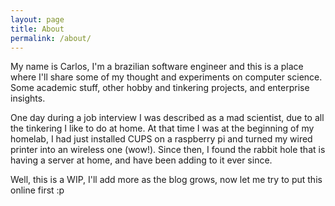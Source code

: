 ```yaml
---
layout: page
title: About
permalink: /about/
---
```


My name is Carlos, I'm a brazilian software engineer and this is a place where I'll share some of my thought and experiments on computer science. Some academic stuff, other hobby and tinkering projects, and enterprise insights.

One day during a job interview I was described as a mad scientist, due to all the tinkering I like to do at home. At that time I was at the beginning of my homelab, I had just installed CUPS on a raspberry pi and turned my wired printer into an wireless one (wow!). Since then, I found the rabbit hole that is having a server at home, and have been adding to it ever since.

Well, this is a WIP, I'll add more as the blog grows, now let me try to put this online first :p
